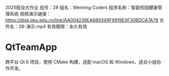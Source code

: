 2025程设大作业
组号：28
组名：Weiming Coders
程序名称：智能校园健康管理系统
视频演示链接：https://disk.pku.edu.cn/link/AA004236EA689349F9919E0F30BDCA7A79
文件名：28-演示.mp4
有效期限：永久有效


# QtTeamApp

跨平台 Qt 6 项目，使用 CMake 构建，适配 macOS 和 Windows，适合小组协作开发。



